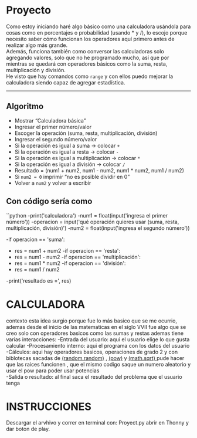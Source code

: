 # Proyecto
Como estoy iniciando haré algo básico como una calculadora usándola para cosas como en porcentajes o probabilidad (usando * y /), lo escojo porque necesito saber cómo funcionan los operadores aquí primero antes de realizar algo más grande.  
Además, funciona también como conversor las calculadoras solo agregando valores, solo que no he programado mucho, así que por mientras se quedará con operadores básicos como la suma, resta, multiplicación y división.  
He visto que hay comandos como `range` y con ellos puedo mejorar la calculadora siendo capaz de agregar estadística.

---

## Algoritmo
- Mostrar “Calculadora básica”  
- Ingresar el primer número/valor  
- Escoger la operación (suma, resta, multiplicación, división)  
- Ingresar el segundo número/valor  
- Si la operación es igual a suma → colocar `+`  
- Si la operación es igual a resta → colocar `-`  
- Si la operación es igual a multiplicación → colocar `*`  
- Si la operación es igual a división → colocar `/`  
- Resultado = (num1 + num2, num1 - num2, num1 * num2, num1 / num2)  
- Si `num2 = 0` imprimir “no es posible dividir en 0”  
- Volver a `num2` y volver a escribir


## Con código sería como

``python
-print('calculadora')
-num1 = float(input('ingresa el primer número'))
-operacion = input('qué operación quieres usar (suma, resta, multiplicación, división)')
-num2 = float(input('ingresa el segundo número'))

-if operacion == 'suma':
  -  res = num1 + num2
-if operacion == 'resta':
 -   res = num1 - num2
-if operacion == 'multiplicación':
 -   res = num1 * num2
-if operacion == 'división':
 -   res = num1 / num2

-print('resultado es =', res)



# CALCULADORA
contexto esta idea surgio porque fue lo más basico que se me ocurrio, ademas desde el inicio de las matematicas en el siglo VVII fue algo que se creo solo con operadores basicos como las sumas y restas 
ademas tiene varias interacciones:
-Entrada del usuario: aqui el usuario elige lo que gusta calcular
-Procesamiento interno: aqui el programa con los datos del usuario 
-Cálculos: aqui hay operadores basicos, operaciones de grado 2 y con biblotecas sacadas de [(random.random)](https://docs.python.org/es/3.13/library/random.html) , [(pow)](https://docs.python.org/3/library/functions.html#pow) y [(math.sqrt) ](https://docs.python.org/3/library/math.html#math.sqrt) pude hacer que las raices funcionen , que el mismo codigo saque un numero aleatorio y usar el pow para poder usar potencias  
-Salida o resultado: al final saca el resultado del problema que el usuario tenga 

# INSTRUCCIONES
Descargar el arvhivo y correr en terminal con:
Proyect.py
abrir en Thonny y dar boton de play.
